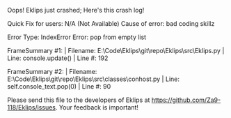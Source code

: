 Oops! Eklips just crashed;
Here's this crash log!

Quick Fix for users: N/A (Not Available)
Cause of error: bad coding skillz

Error Type: IndexError
Error: pop from empty list

FrameSummary #1:
  | Filename: E:\Code\Eklips\git\repo\Eklips\src\Eklips.py
  | Line: console.update()
  | Line #: 192

FrameSummary #2:
  | Filename: E:\Code\Eklips\git\repo\Eklips\src\classes\conhost.py
  | Line: self.console_text.pop(0)
  | Line #: 90


Please send this file to the developers of Eklips at https://github.com/Za9-118/Eklips/issues. 
Your feedback is important!